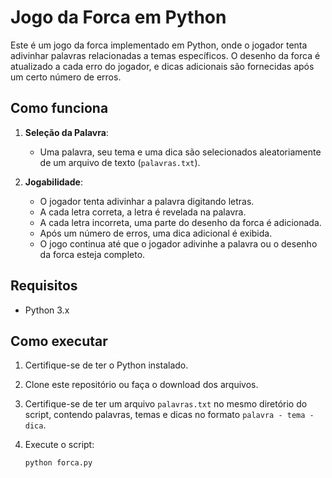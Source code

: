 # Jogo da Forca em Python

Este é um jogo da forca implementado em Python, onde o jogador tenta adivinhar palavras relacionadas a temas específicos. O desenho da forca é atualizado a cada erro do jogador, e dicas adicionais são fornecidas após um certo número de erros.

## Como funciona

1. **Seleção da Palavra**:
   - Uma palavra, seu tema e uma dica são selecionados aleatoriamente de um arquivo de texto (`palavras.txt`).

2. **Jogabilidade**:
   - O jogador tenta adivinhar a palavra digitando letras.
   - A cada letra correta, a letra é revelada na palavra.
   - A cada letra incorreta, uma parte do desenho da forca é adicionada.
   - Após um número de erros, uma dica adicional é exibida.
   - O jogo continua até que o jogador adivinhe a palavra ou o desenho da forca esteja completo.

## Requisitos

- Python 3.x

## Como executar

1. Certifique-se de ter o Python instalado.
2. Clone este repositório ou faça o download dos arquivos.
3. Certifique-se de ter um arquivo `palavras.txt` no mesmo diretório do script, contendo palavras, temas e dicas no formato `palavra - tema - dica`.
4. Execute o script:

   ```sh
   python forca.py
